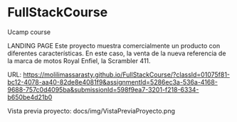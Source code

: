 # FullStackCourse
Ucamp course

LANDING PAGE
Este proyecto muestra comercialmente un producto con diferentes características. En este caso, la venta de la nueva referencia de la marca de motos Royal Enfiel, la Scrambler 411.

URL: 
https://molilimassarasty.github.io/FullStackCourse/?classId=01075f81-bc12-4078-aa40-82de8e4081f9&assignmentId=5286ec3a-536a-4168-9688-757c0d4095ba&submissionId=598f9ea7-3201-f218-6334-b650be4d21b0


Vista previa proyecto:
docs/img/VistaPreviaProyecto.png